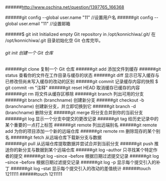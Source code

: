 

######http://www.oschina.net/question/1397765_166368

######git config --global user.name "11" //设置用户名 
######git config --global user.email "11" //设置邮箱

######$ git init Initialized empty Git repository in /opt/konnichiwa/.git/
在 /opt/konnichiwa/.git 目录初始化空 Git 仓库完毕。

###### git init 创建一个 Git 仓库
######git clone 复制一个 Git 仓库
######git add 添加文件到缓存
######git status 查看你的文件在工作目录与缓存的状态 
######git diff 显示已写入缓存与已修改但尚未写入缓存的改动的区别
######git commit 记录缓存内容的快照  $ git commit -m "注释"
######git reset HEAD 取消缓存已缓存的内容
######git rm 将文件从缓存区移除
######git branch 列出可用的分支
######git branch (branchname) 创建新分支
######git checkout -b (branchname) 创建新分支，并立即切换到它
######git branch -d (branchname) 删除分支
######git merge 将分支合并到你的当前分支
######git log 显示一个分支中提交的更改记录
######git tag 给历史记录中的某个重要的一点打上标签
######git remote 列出远端别名
######git remote add 为你的项目添加一个新的远端仓库
######git remote rm 删除现存的某个别名
######git fetch 从远端仓库下载新分支与数据  
######git pull 从远端仓库提取数据并尝试合并到当前分支
######git push 推送你的新分支与数据到某个远端仓库
######git log –author 只寻找某个特定作者的提交
######git log –since –before 根据日期过滤提交记录
######git log –since –before 根据日期过滤提交记录
######git log -p 显示每个提交引入的补丁
######git log –stat 显示每个提交引入的改动的差值统计
######touch 1211111
######touch 1211111




















